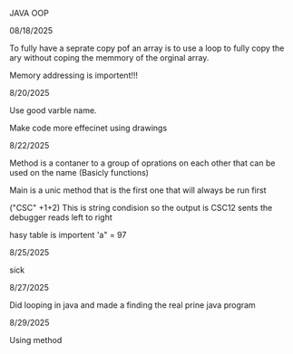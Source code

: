 JAVA OOP

08/18/2025

To fully have a seprate copy pof an array is to use a loop to fully copy the ary without coping the memmory of the orginal array.

Memory addressing is importent!!!

8/20/2025

Use good varble name.

Make code more effecinet using drawings

8/22/2025

Method is a contaner to a group of oprations on each other that can be used on the name (Basicly functions)

Main is a unic method that is the first one that will always be run first

("CSC" +1+2) This is string condision so the output is CSC12 sents the debugger reads left to right

hasy table is importent 'a" = 97

8/25/2025

sick

8/27/2025

Did looping in java and made a finding the real prine java program

8/29/2025

Using method
